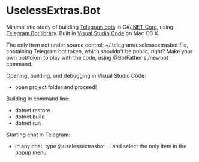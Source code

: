 # UselessExtras.Bot
Minimalistic study of building <a href="https://core.telegram.org/bots/">Telegram bots</a> in C#/<a href="https://www.microsoft.com/net/core">.NET Core</a>, using <a href="https://github.com/MrRoundRobin/telegram.bot/tree/master/src/Telegram.Bot">Telegram.Bot library</a>. 
Built in <a href="https://code.visualstudio.com/">Visual Studio Code</a> on Mac OS X.

The only item not under source control:
~/.telegram/uselessextrasbot file, containing Telegram bot token, which shouldn't be public, right? Make your own bot/token to play with the code, using @BotFather's /newbot command.

Opening, building, and debugging in Visual Studio Code:
- open project folder and proceed!

Building in command line:
- dotnet restore
- dotnet build
- dotnet run

Starting chat in Telegram:
- in any chat, type @uselessextrasbot ... and select the only item in the popup menu


